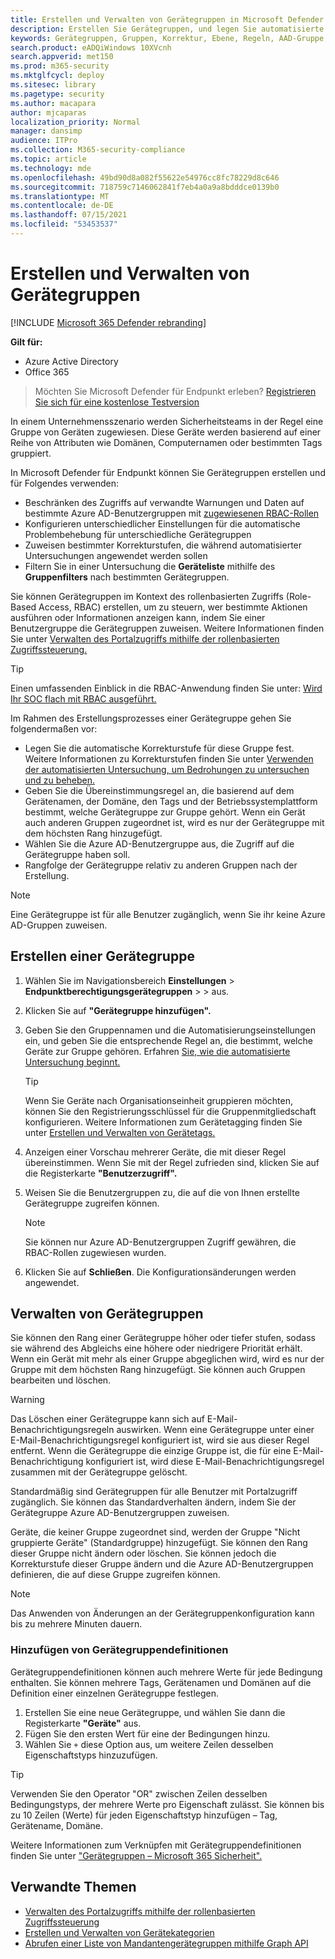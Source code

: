 ```yaml
---
title: Erstellen und Verwalten von Gerätegruppen in Microsoft Defender für Endpunkt
description: Erstellen Sie Gerätegruppen, und legen Sie automatisierte Korrekturstufen für sie fest, indem Sie die für die Gruppe geltenden Regeln bestätigen.
keywords: Gerätegruppen, Gruppen, Korrektur, Ebene, Regeln, AAD-Gruppe, Rolle, zuweisen, Rangfolge
search.product: eADQiWindows 10XVcnh
search.appverid: met150
ms.prod: m365-security
ms.mktglfcycl: deploy
ms.sitesec: library
ms.pagetype: security
ms.author: macapara
author: mjcaparas
localization_priority: Normal
manager: dansimp
audience: ITPro
ms.collection: M365-security-compliance
ms.topic: article
ms.technology: mde
ms.openlocfilehash: 49bd90d8a082f55622e54976cc8fc78229d8c646
ms.sourcegitcommit: 718759c7146062841f7eb4a0a9a8bdddce0139b0
ms.translationtype: MT
ms.contentlocale: de-DE
ms.lasthandoff: 07/15/2021
ms.locfileid: "53453537"
---
```

# <a name="create-and-manage-device-groups"></a>Erstellen und Verwalten von Gerätegruppen

[!INCLUDE [Microsoft 365 Defender rebranding](../../includes/microsoft-defender.md)]


**Gilt für:**
- Azure Active Directory
- Office 365

> Möchten Sie Microsoft Defender für Endpunkt erleben? [Registrieren Sie sich für eine kostenlose Testversion](https://www.microsoft.com/microsoft-365/windows/microsoft-defender-atp?ocid=docs-wdatp-exposedapis-abovefoldlink)


In einem Unternehmensszenario werden Sicherheitsteams in der Regel eine Gruppe von Geräten zugewiesen. Diese Geräte werden basierend auf einer Reihe von Attributen wie Domänen, Computernamen oder bestimmten Tags gruppiert.

In Microsoft Defender für Endpunkt können Sie Gerätegruppen erstellen und für Folgendes verwenden:
- Beschränken des Zugriffs auf verwandte Warnungen und Daten auf bestimmte Azure AD-Benutzergruppen mit [zugewiesenen RBAC-Rollen](rbac.md) 
- Konfigurieren unterschiedlicher Einstellungen für die automatische Problembehebung für unterschiedliche Gerätegruppen
- Zuweisen bestimmter Korrekturstufen, die während automatisierter Untersuchungen angewendet werden sollen
- Filtern Sie in einer Untersuchung die **Geräteliste** mithilfe des **Gruppenfilters** nach bestimmten Gerätegruppen.

Sie können Gerätegruppen im Kontext des rollenbasierten Zugriffs (Role-Based Access, RBAC) erstellen, um zu steuern, wer bestimmte Aktionen ausführen oder Informationen anzeigen kann, indem Sie einer Benutzergruppe die Gerätegruppen zuweisen. Weitere Informationen finden Sie unter [Verwalten des Portalzugriffs mithilfe der rollenbasierten Zugriffssteuerung.](rbac.md)

>[!TIP]
> Einen umfassenden Einblick in die RBAC-Anwendung finden Sie unter: [Wird Ihr SOC flach mit RBAC ausgeführt.](https://techcommunity.microsoft.com/t5/Windows-Defender-ATP/Is-your-SOC-running-flat-with-limited-RBAC/ba-p/320015)

Im Rahmen des Erstellungsprozesses einer Gerätegruppe gehen Sie folgendermaßen vor:
- Legen Sie die automatische Korrekturstufe für diese Gruppe fest. Weitere Informationen zu Korrekturstufen finden Sie unter [Verwenden der automatisierten Untersuchung, um Bedrohungen zu untersuchen und zu beheben.](automated-investigations.md)
- Geben Sie die Übereinstimmungsregel an, die basierend auf dem Gerätenamen, der Domäne, den Tags und der Betriebssystemplattform bestimmt, welche Gerätegruppe zur Gruppe gehört. Wenn ein Gerät auch anderen Gruppen zugeordnet ist, wird es nur der Gerätegruppe mit dem höchsten Rang hinzugefügt.
- Wählen Sie die Azure AD-Benutzergruppe aus, die Zugriff auf die Gerätegruppe haben soll.
- Rangfolge der Gerätegruppe relativ zu anderen Gruppen nach der Erstellung.

>[!NOTE]
>Eine Gerätegruppe ist für alle Benutzer zugänglich, wenn Sie ihr keine Azure AD-Gruppen zuweisen.

## <a name="create-a-device-group"></a>Erstellen einer Gerätegruppe

1. Wählen Sie im Navigationsbereich **Einstellungen**  >  **Endpunktberechtigungsgerätegruppen**  >    >  aus.

2. Klicken Sie auf **"Gerätegruppe hinzufügen".**

3. Geben Sie den Gruppennamen und die Automatisierungseinstellungen ein, und geben Sie die entsprechende Regel an, die bestimmt, welche Geräte zur Gruppe gehören. Erfahren [Sie, wie die automatisierte Untersuchung beginnt.](automated-investigations.md#how-the-automated-investigation-starts)

    >[!TIP]
    >Wenn Sie Geräte nach Organisationseinheit gruppieren möchten, können Sie den Registrierungsschlüssel für die Gruppenmitgliedschaft konfigurieren. Weitere Informationen zum Gerätetagging finden Sie unter [Erstellen und Verwalten von Gerätetags.](machine-tags.md)

4. Anzeigen einer Vorschau mehrerer Geräte, die mit dieser Regel übereinstimmen. Wenn Sie mit der Regel zufrieden sind, klicken Sie auf die Registerkarte **"Benutzerzugriff".**

5. Weisen Sie die Benutzergruppen zu, die auf die von Ihnen erstellte Gerätegruppe zugreifen können.

    >[!NOTE]
    >Sie können nur Azure AD-Benutzergruppen Zugriff gewähren, die RBAC-Rollen zugewiesen wurden.

6. Klicken Sie auf **Schließen**. Die Konfigurationsänderungen werden angewendet.

## <a name="manage-device-groups"></a>Verwalten von Gerätegruppen

Sie können den Rang einer Gerätegruppe höher oder tiefer stufen, sodass sie während des Abgleichs eine höhere oder niedrigere Priorität erhält. Wenn ein Gerät mit mehr als einer Gruppe abgeglichen wird, wird es nur der Gruppe mit dem höchsten Rang hinzugefügt. Sie können auch Gruppen bearbeiten und löschen.



>[!WARNING]
>Das Löschen einer Gerätegruppe kann sich auf E-Mail-Benachrichtigungsregeln auswirken. Wenn eine Gerätegruppe unter einer E-Mail-Benachrichtigungsregel konfiguriert ist, wird sie aus dieser Regel entfernt. Wenn die Gerätegruppe die einzige Gruppe ist, die für eine E-Mail-Benachrichtigung konfiguriert ist, wird diese E-Mail-Benachrichtigungsregel zusammen mit der Gerätegruppe gelöscht.

Standardmäßig sind Gerätegruppen für alle Benutzer mit Portalzugriff zugänglich. Sie können das Standardverhalten ändern, indem Sie der Gerätegruppe Azure AD-Benutzergruppen zuweisen.

Geräte, die keiner Gruppe zugeordnet sind, werden der Gruppe "Nicht gruppierte Geräte" (Standardgruppe) hinzugefügt. Sie können den Rang dieser Gruppe nicht ändern oder löschen. Sie können jedoch die Korrekturstufe dieser Gruppe ändern und die Azure AD-Benutzergruppen definieren, die auf diese Gruppe zugreifen können.

>[!NOTE]
> Das Anwenden von Änderungen an der Gerätegruppenkonfiguration kann bis zu mehrere Minuten dauern.


### <a name="add-device-group-definitions"></a>Hinzufügen von Gerätegruppendefinitionen
Gerätegruppendefinitionen können auch mehrere Werte für jede Bedingung enthalten. Sie können mehrere Tags, Gerätenamen und Domänen auf die Definition einer einzelnen Gerätegruppe festlegen.

1. Erstellen Sie eine neue Gerätegruppe, und wählen Sie dann die Registerkarte **"Geräte"** aus.
2. Fügen Sie den ersten Wert für eine der Bedingungen hinzu.
3. Wählen Sie `+` diese Option aus, um weitere Zeilen desselben Eigenschaftstyps hinzuzufügen.

>[!TIP]
> Verwenden Sie den Operator "OR" zwischen Zeilen desselben Bedingungstyps, der mehrere Werte pro Eigenschaft zulässt.
> Sie können bis zu 10 Zeilen (Werte) für jeden Eigenschaftstyp hinzufügen – Tag, Gerätename, Domäne.

Weitere Informationen zum Verknüpfen mit Gerätegruppendefinitionen finden Sie unter ["Gerätegruppen – Microsoft 365 Sicherheit".](https://sip.security.microsoft.com/homepage)

## <a name="related-topics"></a>Verwandte Themen

- [Verwalten des Portalzugriffs mithilfe der rollenbasierten Zugriffssteuerung](rbac.md)
- [Erstellen und Verwalten von Gerätekategorien](machine-tags.md)
- [Abrufen einer Liste von Mandantengerätegruppen mithilfe Graph API](/graph/api/device-list-memberof)
